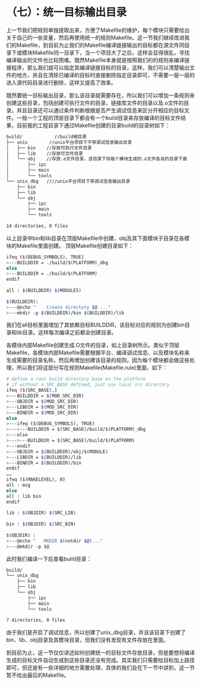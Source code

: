 # （七）：统一目标输出目录


上一节我们把规则单独提取出来，方便了Makefile的维护，每个模块只需要给出关于自己的一些变量，然后再使用统一的规则Makefile。这一节我们继续改进我们的Makefile，到目前为止我们的Makefile编译链接输出的目标都在源文件同目录下或模块Makefile同一目录下，当一个项目大了之后，这样会显得很乱，寻找编译输出的文件也比较困难。既然Makefile本身就是按照我们的的规则来编译链接程序，那么我们就可以指定其编译链接目标的目录，这样，我们可以清楚输出文件的地方，并且在清除已编译的目标时直接删除指定目录即可，不需要一层一层的进入源代码目录进行删除，这样又提高了效率。

既然要统一目标输出目录，那么该目录就需要存在，所以我们可以增加一条规则来创建这些目录，包括创建可执行文件的目录、链接库文件的目录以及.o文件的目录。并且目录还可以通过条件判断根据是否产生调试信息来区分开相应的目标文件。一般一个工程的顶层目录下都会有一个build目录来存放编译的目标文件结果，目前我的工程目录下通过Makefile创建的目录build的目录树如下：



```sh
build/            //build根目录  
├── unix        //unix平台项目下不带调试信息输出目录  
│   ├── bin    //存放可执行文件目录  
│   ├── lib    //存放可文件目录  
│   └── obj    //存放.o文件目录，该目录下将每个模块生成的.o文件各自的目录下面  
│       ├── ipc  
│       ├── main  
│       └── tools  
└── unix_dbg   ////unix平台项目下带调试信息输出目录  
    ├── bin  
    ├── lib  
    └── obj  
        ├── ipc  
        ├── main  
        └── tools  
  
14 directories, 0 files  
```

以上目录中bin和lib目录在顶层Makefile中创建，obj及其下面模块子目录在各模块的Makefile里面创建。
顶层Makefile创建目录如下：

```sh
ifeq ($(DEBUG_SYMBOLS), TRUE)  
>---BUILDDIR = ./build/$(PLATFORM)_dbg  
else  
>---BUILDDIR = ./build/$(PLATFORM)  
endif  
  
all : $(BUILDDIR) $(MODULES)  
  
$(BUILDDIR):  
>---@echo "    Create directory $@ ..."  
>---mkdir -p $(BUILDDIR)/bin $(BUILDDIR)/lib
```

我们在all目标里面增加了其依赖目标BUILDDIR，该目标对应的规则为创建bin目录和lib目录。这样每次编译之前都会创建目录。


各模块内部Makefile创建生成.O文件的目录，如上目录树所示。类似于顶层Makefile，各模块内部Makefile需要根据平台、编译调试信息、以及模块名称来生成需要的目录名称，然后再增加创建该目录的规则。因为每个模块都会做这些处理，所以我们将这部分写在规则Makefile(Makefile.rule)里面，如下：


```sh
# define a root build directory base on the platform  
# if without a SRC_BASE defined, just use local src directory  
ifeq ($(SRC_BASE),)  
>---BUILDDIR = $(MOD_SRC_DIR)  
>---OBJDIR = $(MOD_SRC_DIR)  
>---LIBDIR = $(MOD_SRC_DIR)                                                                                                                                  
>---BINDIR = $(MOD_SRC_DIR)  
else  
>---ifeq ($(DEBUG_SYMBOLS), TRUE)  
>--->---BUILDDIR = $(SRC_BASE)/build/$(PLATFORM)_dbg  
>---else  
>--->---BUILDDIR = $(SRC_BASE)/build/$(PLATFORM)  
>---endif  
>---OBJDIR = $(BUILDDIR)/obj/$(MODULE)  
>---LIBDIR = $(BUILDDIR)/lib  
>---BINDIR = $(BUILDDIR)/bin  
endif  
……  
ifeq ($(MAKELEVEL), 0)  
all : msg  
else  
all : lib bin  
endif  
  
lib : $(OBJDIR) $(SRC_LIB)  
  
bin : $(OBJDIR) $(SRC_BIN)                                                                                                                         
  
$(OBJDIR) :  
>---@echo "   MKDIR $(notdir $@)..."  
>---@mkdir -p $@  
```
此时我们编译一下后查看build目录：

```sh
build/  
└── unix_dbg  
    ├── bin  
    ├── lib  
    └── obj  
        ├── ipc  
        ├── main  
        └── tools  
  
7 directories, 0 files   
```

由于我们是开启了调试信息，所以创建了unix_dbg目录，并且该目录下创建了bin、lib、obj目录及其模块目录，但我们没有发现有文件存放在里面。

到目前为止，这一节仅仅讲述如何创建统一的目标文件存放目录，但是要想将编译生成的目标文件自动生成到这些目录还没有完成。其实我们只需要给目标加上路径即可，但还是有一些详细的地方需要处理，具体的我们会在下一节中讲到，这一节暂不给出最后的Makefile。



